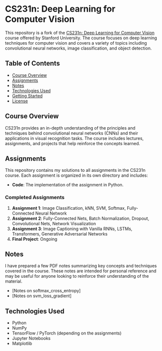 # CS231n: Deep Learning for Computer Vision

This repository is a fork of the [CS231n: Deep Learning for Computer Vision](http://cs231n.stanford.edu/) course offered by Stanford University. The course focuses on deep learning techniques for computer vision and covers a variety of topics including convolutional neural networks, image classification, and object detection.

## Table of Contents

- [Course Overview](#course-overview)
- [Assignments](#assignments)
- [Notes](#notes)
- [Technologies Used](#technologies-used)
- [Getting Started](#getting-started)
- [License](#license)

## Course Overview

CS231n provides an in-depth understanding of the principles and techniques behind convolutional neural networks (CNNs) and their applications in visual recognition tasks. The course includes lectures, assignments, and projects that help reinforce the concepts learned.

## Assignments

This repository contains my solutions to all assignments in the CS231n course. Each assignment is organized in its own directory and includes:

- **Code**: The implementation of the assignment in Python.

### Completed Assignments

1. **Assignment 1**: Image Classification, kNN, SVM, Softmax, Fully-Connected Neural Network
2. **Assignment 2**: Fully-Connected Nets, Batch Normalization, Dropout, Convolutional Nets, Network Visualization
3. **Assignment 3**: Image Captioning with Vanilla RNNs, LSTMs, Transformers, Generative Adversarial Networks
5. **Final Project**: Ongoing

## Notes

I have prepared a few PDF notes summarizing key concepts and techniques covered in the course. These notes are intended for personal reference and may be useful for anyone looking to reinforce their understanding of the material.

- [Notes on softmax_cross_entropy]
- [Notes on svm_loss_gradient]

## Technologies Used

- Python
- NumPy
- TensorFlow / PyTorch (depending on the assignments)
- Jupyter Notebooks
- Matplotlib


